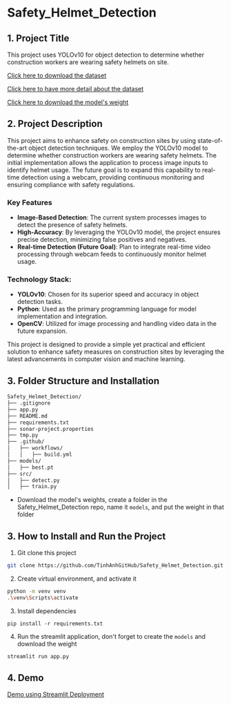 # Safety_Helmet_Detection
## 1. Project Title

This project uses YOLOv10 for object detection to determine whether construction workers are wearing safety helmets on site.

[Click here to download the dataset](https://drive.google.com/file/d/1twdtZEfcw4ghSZIiPDypJurZnNXzMO7R/view)

[Click here to have more detail about the dataset](https://universe.roboflow.com/dataperson/safety-helmet-dataset-uvh1t)

[Click here to download the model's weight](https://drive.google.com/file/d/1jwxJkd9bAY2TGapzkvvGmM_Uop-XehS_/view?usp=sharing)



## 2. Project Description
This project aims to enhance safety on construction sites by using state-of-the-art object detection techniques. We employ the YOLOv10 model to determine whether construction workers are wearing safety helmets. The initial implementation allows the application to process image inputs to identify helmet usage. The future goal is to expand this capability to real-time detection using a webcam, providing continuous monitoring and ensuring compliance with safety regulations.

### Key Features
* **Image-Based Detection**: The current system processes images to detect the presence of safety helmets.
* **High-Accuracy**: By leveraging the YOLOv10 model, the project ensures precise detection, minimizing false positives and negatives.
* **Real-time Detection (Future Goal)**: Plan to integrate real-time video processing through webcam feeds to continuously monitor helmet usage.

### Technology Stack:
* **YOLOv10**: Chosen for its superior speed and accuracy in object detection tasks.
* **Python**: Used as the primary programming language for model implementation and integration.
* **OpenCV**: Utilized for image processing and handling video data in the future expansion.

This project is designed to provide a simple yet practical and efficient solution to enhance safety measures on construction sites by leveraging the latest advancements in computer vision and machine learning.

## 3. Folder Structure and Installation
```txt
Safety_Helmet_Detection/
├── .gitignore
├── app.py
├── README.md
├── requirements.txt
├── sonar-project.properties
├── tmp.py
├── .github/
│   ├── workflows/
│   │   ├── build.yml
├── models/ 
│   ├── best.pt
├── src/
│   ├── detect.py
│   ├── train.py
```

- Download the model's weights, create a folder in the Safety_Helmet_Detection repo, name it `models`, and put the weight in that folder 


## 3. How to Install and Run the Project

1. Git clone this project
```sh
git clone https://github.com/TinhAnhGitHub/Safety_Helmet_Detection.git
```

2. Create virtual environment, and activate it
```sh
python -m venv venv
.\venv\Scripts\activate
```

3. Install dependencies
```
pip install -r requirements.txt
```




4. Run the streamlit application, don't forget to create the `models` and download the weight
```sh
streamlit run app.py
```
## 4. Demo
[Demo using Streamlit Deployment](https://safetyhelmetdetection-p5d5n6rvnn4kgzf7uopwdk.streamlit.app/)
